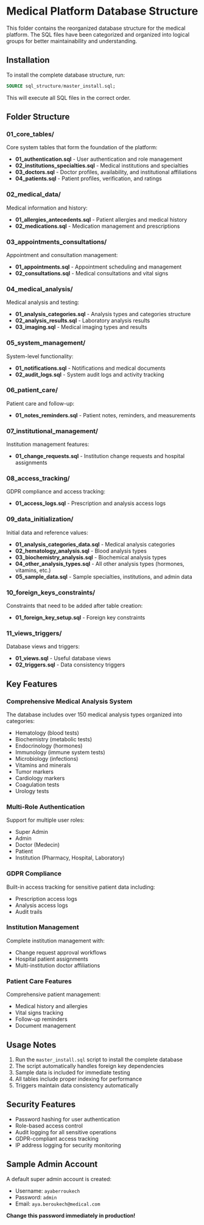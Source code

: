 # Medical Platform Database Structure

This folder contains the reorganized database structure for the medical platform. The SQL files have been categorized and organized into logical groups for better maintainability and understanding.

## Installation

To install the complete database structure, run:

```sql
SOURCE sql_structure/master_install.sql;
```

This will execute all SQL files in the correct order.

## Folder Structure

### 01_core_tables/
Core system tables that form the foundation of the platform:
- **01_authentication.sql** - User authentication and role management
- **02_institutions_specialties.sql** - Medical institutions and specialties
- **03_doctors.sql** - Doctor profiles, availability, and institutional affiliations
- **04_patients.sql** - Patient profiles, verification, and ratings

### 02_medical_data/
Medical information and history:
- **01_allergies_antecedents.sql** - Patient allergies and medical history
- **02_medications.sql** - Medication management and prescriptions

### 03_appointments_consultations/
Appointment and consultation management:
- **01_appointments.sql** - Appointment scheduling and management
- **02_consultations.sql** - Medical consultations and vital signs

### 04_medical_analysis/
Medical analysis and testing:
- **01_analysis_categories.sql** - Analysis types and categories structure
- **02_analysis_results.sql** - Laboratory analysis results
- **03_imaging.sql** - Medical imaging types and results

### 05_system_management/
System-level functionality:
- **01_notifications.sql** - Notifications and medical documents
- **02_audit_logs.sql** - System audit logs and activity tracking

### 06_patient_care/
Patient care and follow-up:
- **01_notes_reminders.sql** - Patient notes, reminders, and measurements

### 07_institutional_management/
Institution management features:
- **01_change_requests.sql** - Institution change requests and hospital assignments

### 08_access_tracking/
GDPR compliance and access tracking:
- **01_access_logs.sql** - Prescription and analysis access logs

### 09_data_initialization/
Initial data and reference values:
- **01_analysis_categories_data.sql** - Medical analysis categories
- **02_hematology_analysis.sql** - Blood analysis types
- **03_biochemistry_analysis.sql** - Biochemical analysis types
- **04_other_analysis_types.sql** - All other analysis types (hormones, vitamins, etc.)
- **05_sample_data.sql** - Sample specialties, institutions, and admin data

### 10_foreign_keys_constraints/
Constraints that need to be added after table creation:
- **01_foreign_key_setup.sql** - Foreign key constraints

### 11_views_triggers/
Database views and triggers:
- **01_views.sql** - Useful database views
- **02_triggers.sql** - Data consistency triggers

## Key Features

### Comprehensive Medical Analysis System
The database includes over 150 medical analysis types organized into categories:
- Hematology (blood tests)
- Biochemistry (metabolic tests)
- Endocrinology (hormones)
- Immunology (immune system tests)
- Microbiology (infections)
- Vitamins and minerals
- Tumor markers
- Cardiology markers
- Coagulation tests
- Urology tests

### Multi-Role Authentication
Support for multiple user roles:
- Super Admin
- Admin
- Doctor (Medecin)
- Patient
- Institution (Pharmacy, Hospital, Laboratory)

### GDPR Compliance
Built-in access tracking for sensitive patient data including:
- Prescription access logs
- Analysis access logs
- Audit trails

### Institution Management
Complete institution management with:
- Change request approval workflows
- Hospital patient assignments
- Multi-institution doctor affiliations

### Patient Care Features
Comprehensive patient management:
- Medical history and allergies
- Vital signs tracking
- Follow-up reminders
- Document management

## Usage Notes

1. Run the `master_install.sql` script to install the complete database
2. The script automatically handles foreign key dependencies
3. Sample data is included for immediate testing
4. All tables include proper indexing for performance
5. Triggers maintain data consistency automatically

## Security Features

- Password hashing for user authentication
- Role-based access control
- Audit logging for all sensitive operations
- GDPR-compliant access tracking
- IP address logging for security monitoring

## Sample Admin Account

A default super admin account is created:
- Username: `ayaberroukech`
- Password: `admin`
- Email: `aya.beroukech@medical.com`

**Change this password immediately in production!** 